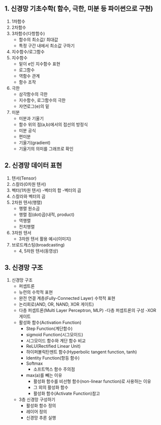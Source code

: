 ## 1. 신경망 기초수학( 함수, 극한, 미분 등 파이썬으로 구현)
1. 1차함수
2. 2차함수
3. 3차함수(다항함수)
   - 함수의 최소값/ 최대값
   - 특정 구간 내에서 최소값 구하기
4. 지수함수/로그함수
5. 지수함수
   - 밑이 e인 지수함수 표현
   - 로그함수
   - 역함수 관계
   - 함수 조작
6. 극한
   - 삼각함수의 극한
   - 지수함수, 로그함수의 극한
   - 자연로그(e)의 밑
7. 미분
   - 미분과 기울기
   - 함수 위의 점(a,b)에서의 접선의 방정식
   - 미분 공식
   - 편미분
   - 기울기(gradient)
   - 기울기의 의미를 그래프로 확인
## 2. 신경망 데이터 표현
1. 텐서(Tensor)
2. 스칼라(0차원 텐서)
3. 벡터(1차원 텐서)
   -벡터의 합
   -벡터의 곱
4. 스칼라와 벡터의 곱
5. 2차원 텐서(행렬)
   - 행렬 원소곱
   - 행렬 점(dot)곱(내적, product)
   - 역행렬
   - 전치행렬
6. 3차원 텐서
   - 3차원 텐서 활용 예시(이미지)
7. 브로드캐스팅(broadcasting)
   - 4, 5차원 텐서(동영상)
## 3. 신경망 구조
1. 신경망 구조
     - 퍼셉트론
     - 뉴런의 수학적 표현
     - 완전 연결 계층(Fully-Connected Layer) 수학적 표현
     - 논리회로(AND, OR, NAND, XOR 게이트)
     - 다층 퍼셉트론(Multi Layer Perceptron, MLP)
       -다층 퍼셉트론의 구성
       -XOR 게이트
     - 활성화 함수(Activation Function)
       - Step Function(계단함수)
       - sigmoid Function(시그모이드)
       - 시그모이드 함수와 계단 함수 비교
       - ReLU(Rectified Linear Unit)
       - 하이퍼볼릭탄젠트 함수(Hyperbolic tangent function, tanh)
       - Identity Function(항등 함수)
       - Softmax
         - 소프트맥스 함수 주의점
       - max(a)를 빼는 이유
         - 활성화 함수를 비선형 함수(non-linear function)로 사용하는 이유
         - 그 외의 활성화 함수
         - 활성화 함수(Activate Function)참고
    - 3층 신경망 구성하기
      - 활성화 함수 정의
      - 레이어 정의
      - 신경망 추론 실행
